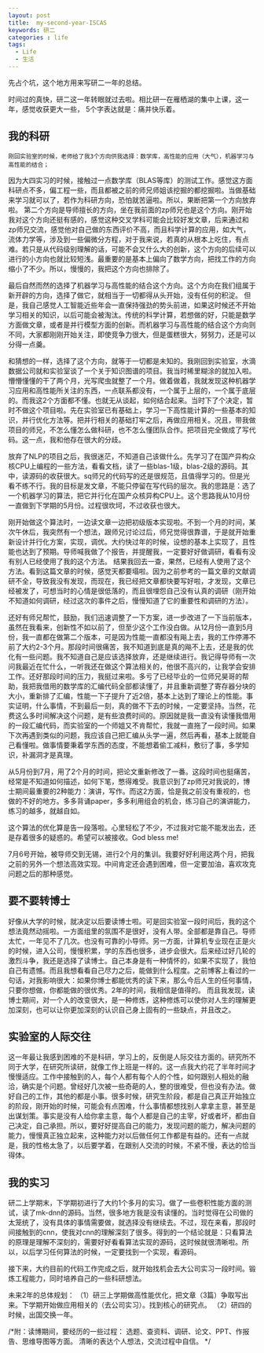 ```yaml
---
layout: post
title:  my-second-year-ISCAS
keywords: 研二
categories : life
tags:
  - Life
  - 生活
---
```

先占个坑，这个地方用来写研二一年的总结。

   时间过的真快，研二这一年转眼就过去啦。相比研一在雁栖湖的集中上课，这一年，感觉收获更大一些，
5个字表达就是：痛并快乐着。　

## 我的科研
    刚回实验室的时候，老师给了我3个方向供我选择：数学库，高性能的应用（大气），机器学习与高性能的结合；
因为大四实习的时候，接触过一点数学库（BLAS等库）的测试工作。感觉这方面科研点不多，偏工程一些，而且都被之前的师兄师姐该挖掘的都挖掘啦。当做基础来学习就可以了，若作为科研方向，恐怕就苦逼啦。所以，果断把第一个方向放弃啦。
第二个方向是导师擅长的方向，坐在我前面的zp师兄也是这个方向。刚开始我对这个方向还挺有感的，感觉这种交叉学科可能会比较好发文章，后来通过和zp师兄交流，感觉他对自己做的东西评价不高，而且科学计算的应用，如大气，流体力学等，涉及到一些偏微分方程，对于我来说，若真的从根本上吃住，有点难。若只是从代码级别理解的话，可能不会又什么大的创新，这个方向的后续可以进行的小方向也就比较短浅。最重要的是基本上偏向了数学方向，把找工作的方向缩小了不少。所以，慢慢的，我把这个方向也排除了。

最后自然而然的选择了机器学习与高性能的结合这个方向。这个方向在我们组属于新开辟的方向，选择了做它，就相当于一切都得从头开始，没有任何的积淀。
但是，我自己感觉人工智能近些年会一直保持强劲的势头前进，如果这时候还不开始学习相关的知识，以后可能会被淘汰。传统的科学计算，若想做的好，只能是数学方面做文章，或者是并行模型方面的创新。而机器学习与高性能的结合这个方向则不同，大家都刚刚开始关注，即使竞争力很大，但是蛋糕很大，努努力，还是可以分得一点羹。

和猜想的一样，选择了这个方向，就等于一切都是未知的。我刚回到实验室，水滴数据公司就和实验室谈了一个关于知识图谱的项目。我当时稀里糊涂的就加入啦。懵懵懂懂的干了两个月，光写爬虫就整了一个月。做着做着，我就发现这种机器学习应用和高性能所关注的东西，一点联系都没有，一个属于上层的，一个属于底层的。而我这2个方面都不懂。也就无从谈起，如何结合起来。当时下了个决定，暂时不做这个项目啦。先在实验室已有基础上，学习一下高性能计算的一些基本的知识，并行优化方法等。把并行相关的基础打牢之后，再做应用相关。况且，带我做项目的师兄，不怎么懂怎么做科研，也不怎么懂团队合作。把项目完全做成了写代码。这一点，我和他存在很大的分歧。

放弃了NLP的项目之后，我很迷茫，不知道自己该做什么。先学习了在国产异构众核CPU上编程的一些方法，看看文档，读了一些blas-1级，blas-2级的源码。其中，读源码的收获很大。sq师兄的代码写的还是很规范，且值得学习的。但是光看不练不行。我的目标是发文章，不能只停留在写代码的层次。我的思路是：选了一个机器学习的算法，把它并行化在国产众核异构CPU上。这个思路我从10月份一直做到下学期的5月份。过程很坎坷，不过收获也很大。

刚开始做这个算法时，一边读文章一边把初级版本实现啦。不到一个月的时间，某次午休后，我突然有一个想法，跟师兄讨论过后，师兄觉得很靠谱，于是就开始重新设计并行化方案，实现，调优。大约快过年的时候，设想的基本上实现了，且性能也达到了预期。导师喊我做了个报告，并提醒我，一定要好好做调研，看看有没有别人已经使用了我的这个方法。
结果我回去一查，果然，已经有人使用了这个方法。看到这篇文章的时候，感觉天都要塌啦。因为之前参考的一篇文章的文献调研不全，导致我没有发现，而现在，我已经把文章都快要写好啦，才发现，文章已经被发了，可想当时的心情是很低落的，而且很埋怨自己没有认真的调研（刚开始不知道如何调研，经过这次的事件之后，慢慢知道了它的重要性和调研的方法）。

还好有师兄帮忙，鼓励，我们迅速调整了一下方案，进一步改进了一下当前版本，虽然在我看来，创新性不如以前了，但至少这个工作没白做。从12月份一直到5月份，我一直都在做第二个版本，可是因为性能一直都没有飚上去，我的工作停滞不前了大约2-3个月。那段时间很痛苦，我不知道到底是真的飚不上去，还是我的优化有一些问题。我不知道自己是应该选择放弃，还是继续进行。我记得导师有一次问我最近在忙什么，一听我还在做这个算法相关的，他很不高兴的，让我学会安排工作。还好那段时间的压力，我挺过来啦。多亏了已经毕业的一位师兄昊哥的帮助，我把我借用的数学库的汇编代码全部都读懂了，并且重新调整了寄存器分块的大小，重新排了汇编，性能一下子提升了近2倍，基本上达到了理论上的性能。事实证明，什么事情，不到最后一刻，真的做不下去的时候，一定要坚持。当然，花费这么多时间解决这个问题，是有些浪费时间的。原因就是我一直没有读懂我借用的一段汇编代码，而实验室的一个师姐又不肯帮忙，我就一直拖了一段时间。如果下次再遇到类似的问题，我应该自己把汇编从头学一遍，然后再看，基本上就能自己看懂啦。做事情要秉着学东西的态度，不能想着偷工减料，敷衍了事，多学知识，补漏洞才是真理。

从5月份到7月，用了2个月的时间，把论文重新修改了一番。这段时间也挺痛苦，经常是不知道如何描述，如何下笔，憋得难受。我意识到了zp师兄对我说的，博士期间最重要的2种能力：演讲，写作。而这2方面，恰是我之前没有重视的，也做的不好的地方。多多背诵paper，多多利用组会的机会，练习自己的演讲能力，练习的越多，就越自如。

这个算法的优化算是告一段落啦。心里轻松了不少，不过我对它能不能发出去，还是存着很多的疑惑的。希望可以被接收。God bless me!

7月6号开始，被导师交到无锡，进行2个月的集训。我要好好利用这两个月，把我之前的另外一个想法高效实现。中间肯定还会遇到困难，但一定要加油，喜欢攻克问题之后的那种感觉。


## 要不要转博士
好像从大学的时候，就决定以后要读博士啦。可是回实验室一段时间后，我的这个想法竟然动摇啦。一方面组里的氛围不是很好，没有人带。全部都是靠自己。导师太忙，一年见不了几次。也没有可靠的小导师。另一方面，计算机专业现在正是火的时候，进入公司，慢慢积累，学的东西也很多，进步会很大。后来经过好几轮的激烈斗争，我还是选择了读博士。自己本身是有一种情怀的，如果不实现了，我怕自己有遗憾。而且我想看看自己尽力之后，能做到什么程度。之前博客上看过的一句话，对我影响很大：如果你博士都能优秀的读下来，那么今后人生的任何事情，只要你想做，你都能做的很优秀。2年的时间，我相信是值得的。
而且我发现，读博士期间，对一个人的改变很大，是一种修炼，这种修炼可以使你对人生的理解更加深刻，也可以让你更加深刻的认识自己身上固有的一些缺点，并且改之。


## 实验室的人际交往
这一年最让我感到困难的不是科研，学习上的，反倒是人际交往方面的。研究所不同于大学，在研究所读研，就像工作上班是一样的。这一点我大约花了半年时间才慢慢适应。工作中接触到的人，每个人都有每个人的个性，如何跟别人相处的融洽，确实是个问题。曾经好几次被一些奇葩的人，整的很难受，但也没有办法。做好自己的工作，其他的都是小事。很多时候，研究生阶段，都是自己真正开始独立的阶段，刚开始的时候，可能会有点困难，什么事情都想找别人拿拿主意，甚至是出谋划策。事实是没有人给你拿主意，每个人都是自己的主宰，好或者坏，都由自己决定，自己承担。所以，要好好提高自己的能力，发现问题的能力，解决问题的能力，慢慢真正独立起来，这种能力对以后做任何工作都是有益的。还有一点就是，我的性格太急了，以后要学着，在跟别人交流的时候，不紧不慢，表达的恰当得体。


## 我的实习
研二上学期末，下学期初进行了大约1个多月的实习。做了一些卷积性能方面的测试，读了mk-dnn的源码。当然，很多地方我是没有读懂的。当时觉得在公司做的太笼统了，没有具体的事情需要做，就选择没有继续去。不过，现在来看，那段时间接触到的cnn，使我对cnn的理解深刻了很多。得到的一个结论就是：只看算法的原理是理解不深刻的，需要好好看看算法实现的源码，这时候就很清晰啦。所以，以后学习任何算法的时候，一定要找到一个实现，看源码。

接下来，大约目前的代码工作完成之后，就开始找机会去大公司实习一段时间。锻炼工程能力，同时培养自己的一些科研想法。


未来2年的总体规划：
（1）研三上学期做高性能优化，把文章（3篇）争取写出来。下学期开始做应用相关的（去公司实习）。找到核心的研究点。
（2）研四的时候，出国交换一年。



/*附：读博期间，要经历的一些过程：
选题、查资料、调研、论文、PPT、作报告、思维导图等方面。
清晰的表达个人想法，交流过程中自信。
*/